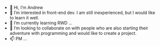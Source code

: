 - 👋 Hi, I’m Andrew
- 👀 I’m interested in front-end dev. I am still inexperienced, but I would like to learn it well.
- 🌱 I’m currently learning RWD ...
- 💞️ I’m looking to collaborate on with people who are also starting their adventure with programming and would like to create a project.
- 📫 PM ...

<!---
niniu88/niniu88 is a ✨ special ✨ repository because its `README.md` (this file) appears on your GitHub profile.
You can click the Preview link to take a look at your changes.
--->
